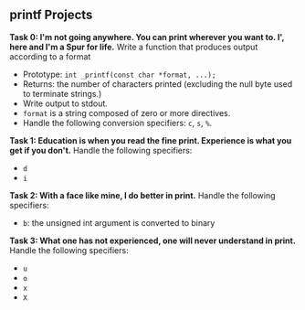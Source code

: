 ## printf Projects

**Task 0: I'm not going anywhere. You can print wherever you want to. I', here and I'm a Spur for life.**
Write a function that produces output according to a format
- Prototype: `int _printf(const char *format, ...);`
- Returns: the number of characters printed (excluding the null byte used to terminate strings.)
- Write output to stdout.
- `format` is a string composed of zero or more directives.
- Handle the following conversion specifiers: `c`, `s`, `%`.

**Task 1: Education is when you read the fine print. Experience is what you get if you don't.**
Handle the following specifiers:
- `d`
- `i`

**Task 2: With a face like mine, I do better in print.**
Handle the following specifiers:
- `b`: the unsigned int argument is converted to binary

**Task 3: What one has not experienced, one will never understand in print.**
Handle the following specifiers:
- `u`
- `o`
- `x`
- `X`
